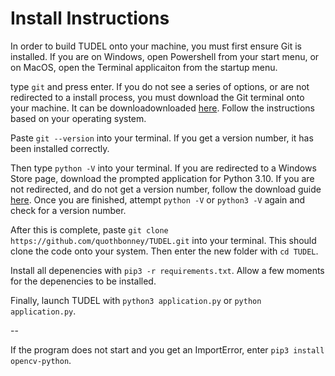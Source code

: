 # Install Instructions

In order to build TUDEL onto your machine, you must first ensure Git is installed. If you are on Windows, open Powershell from your start menu, or on MacOS, open the Terminal applicaiton from the startup menu.

type `git` and press enter. If you do not see a series of options, or are not redirected to a install process, you must download the Git terminal onto your machine. It can be downloadownloaded [here](https://git-scm.com/downloads). Follow the instructions based on your operating system.

Paste `git --version` into your terminal. If you get a version number, it has been installed correctly.

Then type `python -V` into your terminal. If you are redirected to a Windows Store page, download the prompted application for Python 3.10. If you are not redirected, and do not get a version number, follow the download guide [here](https://www.python.org/downloads/). Once you are finished, attempt `python -V` or `python3 -V` again and check for a version number.

After this is complete, paste `git clone https://github.com/quothbonney/TUDEL.git` into your terminal. This should clone the code onto your system. Then enter the new folder with `cd TUDEL`.

Install all depenencies with `pip3 -r requirements.txt`. Allow a few moments for the depenencies to be installed.

Finally, launch TUDEL with `python3 application.py` or `python application.py`.

--

If the program does not start and you get an ImportError, enter `pip3 install opencv-python`.


